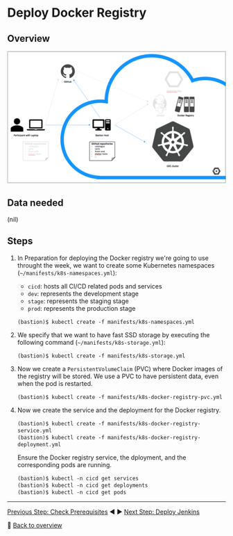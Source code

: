 # Deploy Docker Registry

## Overview

![Lab Setup Step 3](../assets/lab-setup-3.png)

## Data needed

(nil)

## Steps
1. In Preparation for deploying the Docker registry we're going to use throught the week, we want to create some Kubernetes namespaces (`~/manifests/k8s-namespaces.yml`):
    - `cicd`: hosts all CI/CD related pods and services
    - `dev`: represents the development stage
    - `stage`: represents the staging stage
    - `prod`: represents the production stage

    ```
    (bastion)$ kubectl create -f manifests/k8s-namespaces.yml
    ```

1. We specify that we want to have fast SSD storage by executing the following command (`~/manifests/k8s-storage.yml`):

    ```
    (bastion)$ kubectl create -f manifests/k8s-storage.yml
    ```

1. Now we create a `PersistentVolumeClaim` (PVC) where Docker images of the registry will be stored. We use a PVC to have persistent data, even when the pod is restarted. 

    ```
    (bastion)$ kubectl create -f manifests/k8s-docker-registry-pvc.yml
    ```

1. Now we create the service and the deployment for the Docker registry.

    ```
    (bastion)$ kubectl create -f manifests/k8s-docker-registry-service.yml
    (bastion)$ kubectl create -f manifests/k8s-docker-registry-deployment.yml
    ```

    Ensure the Docker registry service, the dployment, and the corresponding pods are running.

    ```
    (bastion)$ kubectl -n cicd get services
    (bastion)$ kubectl -n cicd get deployments
    (bastion)$ kubectl -n cicd get pods
    ```




---

[Previous Step: Check Prerequisites](../2_Fork_GitHub_Repositories) :arrow_backward: :arrow_forward: [Next Step: Deploy Jenkins](../4_Deploy_Jenkins)

:arrow_up_small: [Back to overview](../)